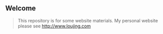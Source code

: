 ## Welcome
>This repository is for some website materials.
>My personal website please see http://www.loujing.com